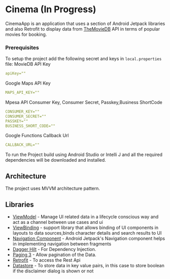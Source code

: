 # Cinema (In Progress)
CinemaApp is an application that uses a section of Android Jetpack libraries and also Retrofit to display data from 
[TheMovieDB](https://www.themoviedb.org/documentation/api) API in terms of popular movies for booking.

### Prerequisites
To setup the project add the following secret and keys in `local.properties` file:
MovieDB API Key
```yaml
apiKey=""
```
Google Maps API Key
```yaml
MAPS_API_KEY=""
```
Mpesa API Consumer Key, Consumer Secret, Passkey,Business ShortCode
```yaml
CONSUMER_KEY=""
CONSUMER_SECRET=""
PASSKEY=""
BUSINESS_SHORT_CODE=""
```
Google Functions Callback Url
```yaml
CALLBACK_URL=""
```

To run the Project build using Android Studio or Intelli J and all the required dependencies will be downloaded and installed.

## Architecture

The project uses MVVM architecture pattern.

## Libraries 

* [ViewModel](https://developer.android.com/topic/libraries/architecture/viewmodel/) - Manage UI related data in a lifecycle conscious way and act as a channel between use cases and ui
* [ViewBinding](https://developer.android.com/topic/libraries/data-binding) - support library that allows binding of UI components in layouts to data sources,binds character details and search results to UI
* [Navigation Component](https://developer.android.com/guide/navigation/navigation-getting-started) - Android Jetpack's Navigation component helps in implementing
navigation between fragments
* [Dagger Hilt](https://developer.android.com/jetpack/androidx/releases/hilt) - For Dependency Injection.
* [Paging 3](https://developer.android.com/topic/libraries/architecture/paging/v3-overview?hl=in) - Allow pagination of the Data.
* [Retrofit](https://square.github.io/retrofit/) - To access the Rest Api
* [Datastore](https://developer.android.com/topic/libraries/architecture/datastore) - To store data in key value pairs, in this case to store boolean if the disclaimer dialog is shown or not
